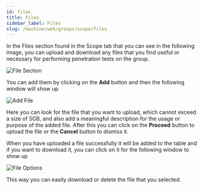 ```yaml
---
id: files
title: Files
sidebar_label: Files
slug: /machine/web/groups/scope/files
---
```


In the Files section
found in the Scope tab
that you can see in the following image,
you can upload and download
any files that you find useful
or necessary for performing
penetration tests on the group.

![File Section](https://res.cloudinary.com/fluid-attacks/image/upload/v1655303316/docs/web/groups/scope/file_section.png)

You can add them
by clicking on the **Add** button
and then the following window
will show up

![Add File](https://res.cloudinary.com/fluid-attacks/image/upload/v1655303316/docs/web/groups/scope/file_add_modal.png)

Here you can look for the file
that you want to upload,
which cannot exceed a size of 5GB,
and also add a meaningful description
for the usage or purpose
of the added file.
After this you can click on
the **Proceed** button to upload the file
or the **Cancel** button to dismiss it.

When you have uploaded a file successfully
it will be added to the table
and if you want to download it,
you can click on it
for the following window to show up

![File Options](https://res.cloudinary.com/fluid-attacks/image/upload/v1655303316/docs/web/groups/scope/file_options_modal.png)

This way you can easily download
or delete the file that you selected.
